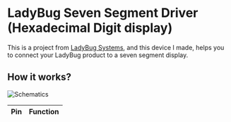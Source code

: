 # LadyBug Seven Segment Driver (Hexadecimal Digit display)

This is a project from [LadyBug Systems](http://ladybugsystems.ir), and this device I made, helps you to connect your LadyBug product to a seven segment display. 

## How it works?

![Schematics](https://github.com/prp-e/ladybug-display-driver/blob/master/LadyBugSevenSegmentDriver.png)

| Pin | Function |
|-----|:----------:|

